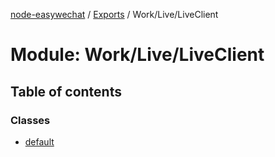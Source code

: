 [node-easywechat](../README.md) / [Exports](../modules.md) / Work/Live/LiveClient

# Module: Work/Live/LiveClient

## Table of contents

### Classes

- [default](../classes/Work_Live_LiveClient.default.md)
